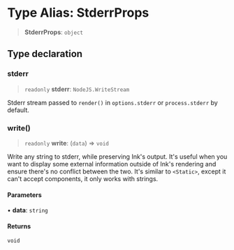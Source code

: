 # Type Alias: StderrProps

> **StderrProps**: `object`

## Type declaration

### stderr

> `readonly` **stderr**: `NodeJS.WriteStream`

Stderr stream passed to `render()` in `options.stderr` or `process.stderr` by default.

### write()

> `readonly` **write**: (`data`) => `void`

Write any string to stderr, while preserving Ink's output.
It's useful when you want to display some external information outside of Ink's rendering and ensure there's no conflict between the two.
It's similar to `<Static>`, except it can't accept components, it only works with strings.

#### Parameters

• **data**: `string`

#### Returns

`void`
